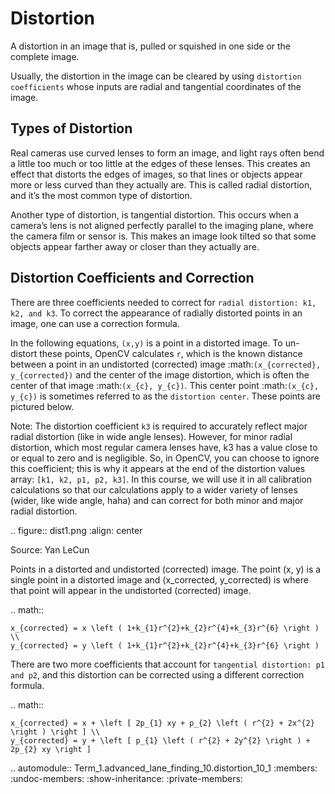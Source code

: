 Distortion
==========

A distortion in an image that is, pulled or squished in one side or the complete image.

Usually, the distortion in the image can be cleared by using ``distortion coefficients`` whose inputs are radial and tangential coordinates of the image.

Types of Distortion
-------------------

Real cameras use curved lenses to form an image, and light rays often bend a little too much or too little at the edges of these lenses. This creates an effect that distorts the edges of images, so that lines or objects appear more or less curved than they actually are. This is called radial distortion, and it’s the most common type of distortion.

Another type of distortion, is tangential distortion. This occurs when a camera’s lens is not aligned perfectly parallel to the imaging plane, where the camera film or sensor is. This makes an image look tilted so that some objects appear farther away or closer than they actually are.

Distortion Coefficients and Correction
--------------------------------------

There are three coefficients needed to correct for ``radial distortion: k1, k2, and k3``. To correct the appearance of radially distorted points in an image, one can use a correction formula.

In the following equations, ``(x,y)`` is a point in a distorted image. To un-distort these points, OpenCV calculates ``r``, which is the known distance between a point in an undistorted (corrected) image :math:`(x_{corrected}, y_{corrected})` and the center of the image distortion, which is often the center of that image :math:`(x_{c}, y_{c})`. This center point :math:`(x_{c}, y_{c})` is sometimes referred to as the `distortion center`. These points are pictured below.


Note: The distortion coefficient ``k3`` is required to accurately reflect major radial distortion (like in wide angle lenses). However, for minor radial distortion, which most regular camera lenses have, k3 has a value close to or equal to zero and is negligible. So, in OpenCV, you can choose to ignore this coefficient; this is why it appears at the end of the distortion values array: ``[k1, k2, p1, p2, k3]``. In this course, we will use it in all calibration calculations so that our calculations apply to a wider variety of lenses (wider, like wide angle, haha) and can correct for both minor and major radial distortion.

.. figure:: dist1.png
   :align: center

   Source: Yan LeCun


Points in a distorted and undistorted (corrected) image. The point (x, y) is a single point in a distorted image and (x_corrected, y_corrected) is where that point will appear in the undistorted (corrected) image.

.. math::

    x_{corrected} = x \left ( 1+k_{1}r^{2}+k_{2}r^{4}+k_{3}r^{6} \right ) \\
    y_{corrected} = y \left ( 1+k_{1}r^{2}+k_{2}r^{4}+k_{3}r^{6} \right )

There are two more coefficients that account for ``tangential distortion: p1 and p2``, and this distortion can be corrected using a different correction formula.

.. math::

    x_{corrected} = x + \left [ 2p_{1} xy + p_{2} \left ( r^{2} + 2x^{2} \right ) \right ] \\
    y_{corrected} = y + \left [ p_{1} \left ( r^{2} + 2y^{2} \right ) + 2p_{2} xy \right ]

.. automodule:: Term_1.advanced_lane_finding_10.distortion_10_1
   :members:
   :undoc-members:
   :show-inheritance:
   :private-members:
